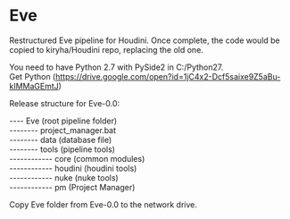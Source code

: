 # Eve
Restructured Eve pipeline for Houdini. Once complete, the code would be copied to kiryha/Houdini repo, 
replacing the old one.

You need to have Python 2.7 with PySide2 in C:/Python27.  
Get Python (https://drive.google.com/open?id=1jC4x2-Dcf5saixe9Z5aBu-kIMMaGEmtJ)

Release structure for Eve-0.0:  
  
---- Eve (root pipeline folder)  
-------- project_manager.bat  
-------- data (database file)  
-------- tools (pipeline tools)  
------------ core (common modules)  
------------ houdini (houdini tools)  
------------ nuke (nuke tools)  
------------ pm (Project Manager)  
              
              
Copy Eve folder from Eve-0.0 to the network drive.